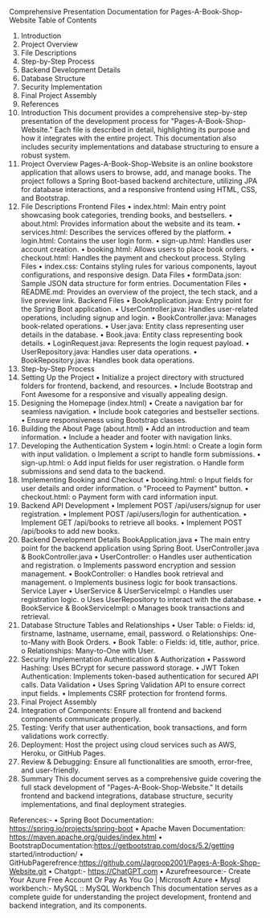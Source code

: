 Comprehensive Presentation Documentation for Pages-A-Book-Shop-Website
Table of Contents
1.	Introduction
2.	Project Overview
3.	File Descriptions
4.	Step-by-Step Process
5.	Backend Development Details
6.	Database Structure
7.	Security Implementation
8.	Final Project Assembly
9.	References
1. Introduction
This document provides a comprehensive step-by-step presentation of the development process for "Pages-A-Book-Shop-Website." Each file is described in detail, highlighting its purpose and how it integrates with the entire project. This documentation also includes security implementations and database structuring to ensure a robust system.
2. Project Overview
Pages-A-Book-Shop-Website is an online bookstore application that allows users to browse, add, and manage books. The project follows a Spring Boot-based backend architecture, utilizing JPA for database interactions, and a responsive frontend using HTML, CSS, and Bootstrap.
3. File Descriptions
Frontend Files
•	index.html: Main entry point showcasing book categories, trending books, and bestsellers.
•	about.html: Provides information about the website and its team.
•	services.html: Describes the services offered by the platform.
•	login.html: Contains the user login form.
•	sign-up.html: Handles user account creation.
•	booking.html: Allows users to place book orders.
•	checkout.html: Handles the payment and checkout process.
Styling Files
•	index.css: Contains styling rules for various components, layout configurations, and responsive design.
Data Files
•	formData.json: Sample JSON data structure for form entries.
Documentation Files
•	README.md: Provides an overview of the project, the tech stack, and a live preview link.
Backend Files
•	BookApplication.java: Entry point for the Spring Boot application.
•	UserController.java: Handles user-related operations, including signup and login.
•	BookController.java: Manages book-related operations.
•	User.java: Entity class representing user details in the database.
•	Book.java: Entity class representing book details.
•	LoginRequest.java: Represents the login request payload.
•	UserRepository.java: Handles user data operations.
•	BookRepository.java: Handles book data operations.
4. Step-by-Step Process
1. Setting Up the Project
•	Initialize a project directory with structured folders for frontend, backend, and resources.
•	Include Bootstrap and Font Awesome for a responsive and visually appealing design.
2. Designing the Homepage (index.html)
•	Create a navigation bar for seamless navigation.
•	Include book categories and bestseller sections.
•	Ensure responsiveness using Bootstrap classes.
3. Building the About Page (about.html)
•	Add an introduction and team information.
•	Include a header and footer with navigation links.
4. Developing the Authentication System
•	login.html: 
o	Create a login form with input validation.
o	Implement a script to handle form submissions.
•	sign-up.html: 
o	Add input fields for user registration.
o	Handle form submissions and send data to the backend.
5. Implementing Booking and Checkout
•	booking.html: 
o	Input fields for user details and order information.
o	"Proceed to Payment" button.
•	checkout.html: 
o	Payment form with card information input.
6. Backend API Development
•	Implement POST /api/users/signup for user registration.
•	Implement POST /api/users/login for authentication.
•	Implement GET /api/books to retrieve all books.
•	Implement POST /api/books to add new books.
5. Backend Development Details
BookApplication.java
•	The main entry point for the backend application using Spring Boot.
UserController.java & BookController.java
•	UserController: 
o	Handles user authentication and registration.
o	Implements password encryption and session management.
•	BookController: 
o	Handles book retrieval and management.
o	Implements business logic for book transactions.
Service Layer
•	UserService & UserServiceImpl: 
o	Handles user registration logic.
o	Uses UserRepository to interact with the database.
•	BookService & BookServiceImpl: 
o	Manages book transactions and retrieval.
6. Database Structure
Tables and Relationships
•	User Table: 
o	Fields: id, firstname, lastname, username, email, password.
o	Relationships: One-to-Many with Book Orders.
•	Book Table: 
o	Fields: id, title, author, price.
o	Relationships: Many-to-One with User.
7. Security Implementation
Authentication & Authorization
•	Password Hashing: Uses BCrypt for secure password storage.
•	JWT Token Authentication: Implements token-based authentication for secured API calls.
Data Validation
•	Uses Spring Validation API to ensure correct input fields.
•	Implements CSRF protection for frontend forms.
8. Final Project Assembly
1.	Integration of Components: Ensure all frontend and backend components communicate properly.
2.	Testing: Verify that user authentication, book transactions, and form validations work correctly.
3.	Deployment: Host the project using cloud services such as AWS, Heroku, or GitHub Pages.
4.	Review & Debugging: Ensure all functionalities are smooth, error-free, and user-friendly.
9. Summary
This document serves as a comprehensive guide covering the full stack development of "Pages-A-Book-Shop-Website." It details frontend and backend integrations, database structure, security implementations, and final deployment strategies.


References:-
•	Spring Boot Documentation: https://spring.io/projects/spring-boot
•	Apache Maven Documentation: https://maven.apache.org/guides/index.html
•	BootstrapDocumentation:https://getbootstrap.com/docs/5.2/getting started/introduction/
•	GitHubPagerefrence:https://github.com/Jagroop2001/Pages-A-Book-Shop-Website.git 
•	Chatgpt:- https://ChatGPT.com
•	Azurefreesource:- Create Your Azure Free Account Or Pay As You Go | Microsoft Azure
•	Mysql  workbench:- MySQL :: MySQL Workbench
This documentation serves as a complete guide for understanding the project development, frontend and backend integration, and its components.

